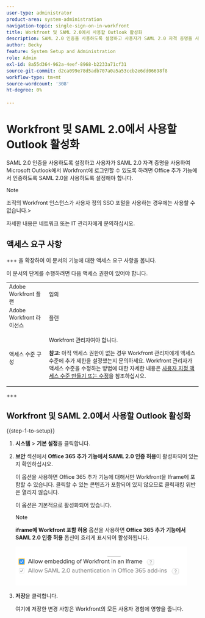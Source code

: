```yaml
---
user-type: administrator
product-area: system-administration
navigation-topic: single-sign-on-in-workfront
title: Workfront 및 SAML 2.0에서 사용할 Outlook 활성화
description: SAML 2.0 인증을 사용하도록 설정하고 사용자가 SAML 2.0 자격 증명을 사용하여 Microsoft Outlook에서 Workfront에 로그인할 수 있도록 하려면 Office 추가 기능에서 인증하도록 SAML 2.0을 사용하도록 설정해야 합니다.
author: Becky
feature: System Setup and Administration
role: Admin
exl-id: 8a55d364-962a-4eef-8968-b2233a71cf31
source-git-commit: d2ca099e78d5adb707a0a5a53ccb2e6dd06698f8
workflow-type: tm+mt
source-wordcount: '308'
ht-degree: 0%

---
```


# Workfront 및 SAML 2.0에서 사용할 Outlook 활성화

SAML 2.0 인증을 사용하도록 설정하고 사용자가 SAML 2.0 자격 증명을 사용하여 Microsoft Outlook에서 Workfront에 로그인할 수 있도록 하려면 Office 추가 기능에서 인증하도록 SAML 2.0을 사용하도록 설정해야 합니다.

>[!NOTE]
>
>조직의 Workfront 인스턴스가 사용자 정의 SSO 포털을 사용하는 경우에는 사용할 수 없습니다.>
><!--
>or is enabled with Adobe IMS>
>-->
>자세한 내용은 네트워크 또는 IT 관리자에게 문의하십시오.

## 액세스 요구 사항

+++ 을 확장하여 이 문서의 기능에 대한 액세스 요구 사항을 봅니다.

이 문서의 단계를 수행하려면 다음 액세스 권한이 있어야 합니다.

<table style="table-layout:auto"> 
 <col> 
 <col> 
 <tbody> 
  <tr> 
   <td role="rowheader">Adobe Workfront 플랜</td> 
   <td>임의</td> 
  </tr> 
  <tr> 
   <td role="rowheader">Adobe Workfront 라이선스</td> 
   <td>플랜</td> 
  </tr> 
  <tr> 
   <td role="rowheader">액세스 수준 구성</td> 
   <td> <p>Workfront 관리자여야 합니다.</p> <p><b>참고</b>: 아직 액세스 권한이 없는 경우 Workfront 관리자에게 액세스 수준에 추가 제한을 설정했는지 문의하세요. Workfront 관리자가 액세스 수준을 수정하는 방법에 대한 자세한 내용은 <a href="../../../administration-and-setup/add-users/configure-and-grant-access/create-modify-access-levels.md" class="MCXref xref">사용자 지정 액세스 수준 만들기 또는 수정</a>을 참조하십시오.</p> </td> 
  </tr> 
 </tbody> 
</table>

+++

## Workfront 및 SAML 2.0에서 사용할 Outlook 활성화

{{step-1-to-setup}}

1. **시스템** > **기본 설정**&#x200B;을 클릭합니다.

1. **보안** 섹션에서 **Office 365 추가 기능에서 SAML 2.0 인증 허용**&#x200B;이 활성화되어 있는지 확인하십시오.

   이 옵션을 사용하면 Office 365 추가 기능에 대해서만 Workfront을 Iframe에 포함할 수 있습니다. 클릭할 수 있는 콘텐츠가 포함되어 있지 않으므로 클릭재킹 위반은 열리지 않습니다.

   이 옵션은 기본적으로 활성화되어 있습니다.

   >[!NOTE]
   >
   >**iframe에 Workfront 포함 허용** 옵션을 사용하면 **Office 365 추가 기능에서 SAML 2.0 인증 허용** 옵션이 흐리게 표시되어 활성화됩니다.
   >
   >![포함 옵션 허용](assets/if-you-enable.png)
   >

1. **저장**&#x200B;을 클릭합니다.

   여기에 저장한 변경 사항은 Workfront의 모든 사용자 경험에 영향을 줍니다.
